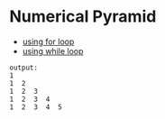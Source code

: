 # Numerical Pyramid
- [using for loop](https://github.com/Endlessodds/LoopVerse/blob/main/Python/Patterns/Numerical-Pyramid/looper0.py)  
- [using while loop](https://github.com/Endlessodds/LoopVerse/blob/main/Python/Patterns/Numerical-Pyramid/looper1.py)  

```
output:
1  
1  2  
1  2  3  
1  2  3  4  
1  2  3  4  5  
```
